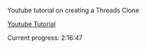 Youtube tutorial on creating a Threads Clone

[Youtube Tutorial](https://youtu.be/MfwdchNNW78)

Current progress: 2:16:47
